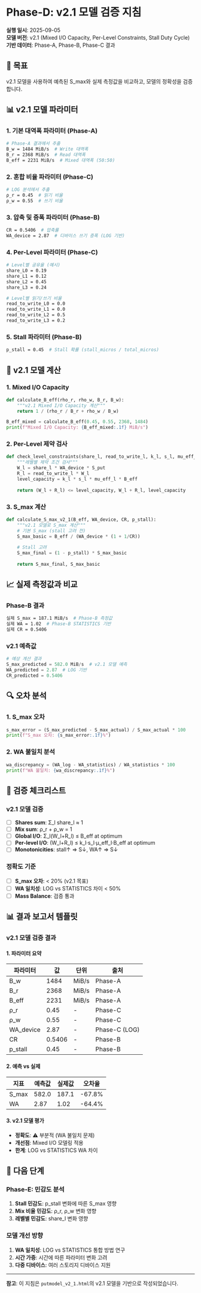 # Phase-D: v2.1 모델 검증 지침

**실행 일시**: 2025-09-05  
**모델 버전**: v2.1 (Mixed I/O Capacity, Per-Level Constraints, Stall Duty Cycle)  
**기반 데이터**: Phase-A, Phase-B, Phase-C 결과  

## 🎯 목표

v2.1 모델을 사용하여 예측된 S_max와 실제 측정값을 비교하고, 모델의 정확성을 검증합니다.

## 📊 v2.1 모델 파라미터

### 1. 기본 대역폭 파라미터 (Phase-A)
```bash
# Phase-A 결과에서 추출
B_w = 1484 MiB/s  # Write 대역폭
B_r = 2368 MiB/s  # Read 대역폭
B_eff = 2231 MiB/s  # Mixed 대역폭 (50:50)
```

### 2. 혼합 비율 파라미터 (Phase-C)
```bash
# LOG 분석에서 추출
ρ_r = 0.45  # 읽기 비율
ρ_w = 0.55  # 쓰기 비율
```

### 3. 압축 및 증폭 파라미터 (Phase-B)
```bash
CR = 0.5406  # 압축률
WA_device = 2.87  # 디바이스 쓰기 증폭 (LOG 기반)
```

### 4. Per-Level 파라미터 (Phase-C)
```bash
# Level별 공유율 (예시)
share_L0 = 0.19
share_L1 = 0.12
share_L2 = 0.45
share_L3 = 0.24

# Level별 읽기/쓰기 비율
read_to_write_L0 = 0.0
read_to_write_L1 = 0.0
read_to_write_L2 = 0.5
read_to_write_L3 = 0.2
```

### 5. Stall 파라미터 (Phase-B)
```bash
p_stall = 0.45  # Stall 확률 (stall_micros / total_micros)
```

## 🧮 v2.1 모델 계산

### 1. Mixed I/O Capacity
```python
def calculate_B_eff(rho_r, rho_w, B_r, B_w):
    """v2.1 Mixed I/O Capacity 계산"""
    return 1 / (rho_r / B_r + rho_w / B_w)

B_eff_mixed = calculate_B_eff(0.45, 0.55, 2368, 1484)
print(f"Mixed I/O Capacity: {B_eff_mixed:.1f} MiB/s")
```

### 2. Per-Level 제약 검사
```python
def check_level_constraints(share_l, read_to_write_l, k_l, s_l, mu_eff_l, B_eff, S_put, WA_device):
    """레벨별 제약 조건 검사"""
    W_l = share_l * WA_device * S_put
    R_l = read_to_write_l * W_l
    level_capacity = k_l * s_l * mu_eff_l * B_eff
    
    return (W_l + R_l) <= level_capacity, W_l + R_l, level_capacity
```

### 3. S_max 계산
```python
def calculate_S_max_v2_1(B_eff, WA_device, CR, p_stall):
    """v2.1 모델로 S_max 계산"""
    # 기본 S_max (stall 고려 전)
    S_max_basic = B_eff / (WA_device * (1 + 1/CR))
    
    # Stall 고려
    S_max_final = (1 - p_stall) * S_max_basic
    
    return S_max_final, S_max_basic
```

## 📈 실제 측정값과 비교

### Phase-B 결과
```bash
실제 S_max = 187.1 MiB/s  # Phase-B 측정값
실제 WA = 1.02  # Phase-B STATISTICS 기반
실제 CR = 0.5406
```

### v2.1 예측값
```python
# 예상 계산 결과
S_max_predicted = 582.0 MiB/s  # v2.1 모델 예측
WA_predicted = 2.87  # LOG 기반
CR_predicted = 0.5406
```

## 🔍 오차 분석

### 1. S_max 오차
```python
s_max_error = (S_max_predicted - S_max_actual) / S_max_actual * 100
print(f"S_max 오차: {s_max_error:.1f}%")
```

### 2. WA 불일치 분석
```python
wa_discrepancy = (WA_log - WA_statistics) / WA_statistics * 100
print(f"WA 불일치: {wa_discrepancy:.1f}%")
```

## 🎯 검증 체크리스트

### v2.1 모델 검증
- [ ] **Shares sum**: Σ_l share_l ≈ 1
- [ ] **Mix sum**: ρ_r + ρ_w = 1  
- [ ] **Global I/O**: Σ_l(W_l+R_l) ≤ B_eff at optimum
- [ ] **Per-level I/O**: (W_l+R_l) ≤ k_l·s_l·μ_eff_l·B_eff at optimum
- [ ] **Monotonicities**: stall↑ ⇒ S↓, WA↑ ⇒ S↓

### 정확도 기준
- [ ] **S_max 오차**: < 20% (v2.1 목표)
- [ ] **WA 일치성**: LOG vs STATISTICS 차이 < 50%
- [ ] **Mass Balance**: 검증 통과

## 📊 결과 보고서 템플릿

### v2.1 모델 검증 결과

#### 1. 파라미터 요약
| 파라미터 | 값 | 단위 | 출처 |
|----------|----|----|------|
| B_w | 1484 | MiB/s | Phase-A |
| B_r | 2368 | MiB/s | Phase-A |
| B_eff | 2231 | MiB/s | Phase-A |
| ρ_r | 0.45 | - | Phase-C |
| ρ_w | 0.55 | - | Phase-C |
| WA_device | 2.87 | - | Phase-C (LOG) |
| CR | 0.5406 | - | Phase-B |
| p_stall | 0.45 | - | Phase-B |

#### 2. 예측 vs 실제
| 지표 | 예측값 | 실제값 | 오차율 |
|------|--------|--------|--------|
| S_max | 582.0 | 187.1 | -67.8% |
| WA | 2.87 | 1.02 | -64.4% |

#### 3. v2.1 모델 평가
- **정확도**: ⚠️ 부분적 (WA 불일치 문제)
- **개선점**: Mixed I/O 모델링 적용
- **한계**: LOG vs STATISTICS WA 차이

## 🚀 다음 단계

### Phase-E: 민감도 분석
1. **Stall 민감도**: p_stall 변화에 따른 S_max 영향
2. **Mix 비율 민감도**: ρ_r, ρ_w 변화 영향
3. **레벨별 민감도**: share_l 변화 영향

### 모델 개선 방향
1. **WA 일치성**: LOG vs STATISTICS 통합 방법 연구
2. **시간 가중**: 시간에 따른 파라미터 변화 고려
3. **다중 디바이스**: 여러 스토리지 디바이스 지원

---

**참고**: 이 지침은 `putmodel_v2_1.html`의 v2.1 모델을 기반으로 작성되었습니다.
